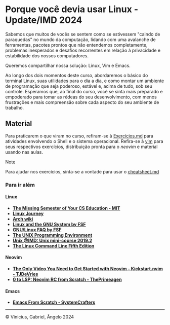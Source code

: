 # Porque você devia usar Linux - Update/IMD 2024

Sabemos que muitos de vocês se sentem como se estivessem "caindo de paraquedas" no mundo da computação, lidando com uma avalanche de ferramentas, pacotes prontos que não entendemos completamente, problemas inesperados e desafios recorrentes em relação à privacidade e estabilidade dos nossos computadores.

Queremos compartilhar nossa solução: Linux, Vim e Emacs.

Ao longo dos dois momentos deste curso, abordaremos o básico do terminal Linux, suas utilidades para o dia a dia, e como montar um ambiente de programação que seja poderoso, estável e, acima de tudo, sob seu controle. Esperamos que, ao final do curso, você se sinta mais preparado e empoderado para tomar as rédeas do seu desenvolvimento, com menos frustrações e mais compreensão sobre cada aspecto do seu ambiente de trabalho.

## Material

Para praticarem o que viram no curso, refiram-se à [Exercícios.md](./Exercícios.md) para atividades envolvendo o Shell e o sistema operacional. Refira-se à [vim](./vim/) para seus respectivos exercícios, distribuição pronta para o _neovim_ e material usando nas aulas.

> [!NOTE]
> Para ajudar nos exercícios, sinta-se a vontade para usar o [cheatsheet.md](./cheatsheet.md)

### Para ir além

#### Linux

- [**The Missing Semester of Your CS Education - MIT**](https://missing.csail.mit.edu/)
- [**Linux Journey**](https://linuxjourney.com/)
- [**Arch wiki**](https://wiki.archlinux.org/title/Main_page)
- [**Linux and the GNU System by FSF**](https://www.gnu.org/gnu/linux-and-gnu.html)
- [**GNU/Linux FAQ by FSF**](https://www.gnu.org/gnu/gnu-linux-faq.html)
- [**The UNIX Programming Environment**](https://scis.uohyd.ac.in/~apcs/itw/UNIXProgrammingEnvironment.pdf)
- [**Unix @IMD: Unix mini-course 2019.2**](https://unix.imd.ufrn.br/course/2019.2/)
- [**The Linux Command Line Fifth Edition**](https://linuxcommand.org/tlcl.php)

#### Neovim

- [**The Only Video You Need to Get Started with Neovim - Kickstart.nvim - TJDeVries**](https://youtu.be/m8C0Cq9Uv9o?si=E7IGBrw8E7a92aCm)
- [**0 to LSP: Neovim RC from Scratch - ThePrimeagen**](https://www.youtube.com/watch?v=w7i4amO_zaE)

#### Emacs

- [**Emacs From Scratch - SystemCrafters**](https://www.youtube.com/watch?v=74zOY-vgkyw&list=PLEoMzSkcN8oPH1au7H6B7bBJ4ZO7BXjSZ&index=1)

---

&copy; Vinicius, Gabriel, Ângelo 2024

